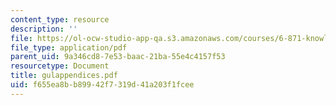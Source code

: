 ```yaml
---
content_type: resource
description: ''
file: https://ol-ocw-studio-app-qa.s3.amazonaws.com/courses/6-871-knowledge-based-applications-systems-spring-2005/f655ea8bb89942f7319d41a203f1fcee_gulappendices.pdf
file_type: application/pdf
parent_uid: 9a346cd8-7e53-baac-21ba-55e4c4157f53
resourcetype: Document
title: gulappendices.pdf
uid: f655ea8b-b899-42f7-319d-41a203f1fcee
---
```

